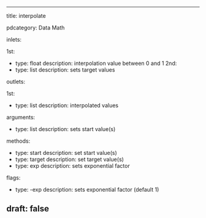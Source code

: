 --- 


title: interpolate

pdcategory: Data Math

inlets:

  1st:
  - type: float
    description: interpolation value between 0 and 1
  2nd:
  - type: list
    description: sets target values

outlets:

  1st:
  - type: list
    description: interpolated values

arguments:
  - type: list
    description: sets start value(s)

methods:
  - type: start <list>
    description: set start value(s)
  - type: target <list>
    description: set target value(s)
  - type: exp <float>
    description: sets exponential factor

flags:
  - type: -exp <float>
    description: sets exponential factor (default 1)

draft: false
---